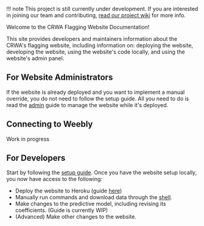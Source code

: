 !!! note
    This project is still currently under development. If you are interested in joining our team and contributing, [read our project wiki](https://github.com/codeforboston/flagging/wiki) for more info.

Welcome to the CRWA Flagging Website Documentation!

This site provides developers and maintainers information about the CRWA's flagging website, including information on: deploying the website, developing the website, using the website's code locally, and using the website's admin panel.

## For Website Administrators

If the website is already deployed and you want to implement a manual override, you do not need to follow the setup guide. All you need to do is read the [admin](../admin) guide to manage the website while it's deployed.

## Connecting to Weebly

Work in progress

## For Developers

Start by following the [setup guide](../setup). Once you have the website setup locally, you now have access to the following:

- Deploy the website to Heroku (guide [here](../deployment))
- Manually run commands and download data through the [shell](../shell).
- Make changes to the predictive model, including revising its coefficients. (Guide is currently WIP)
- (Advanced) Make other changes to the website.
